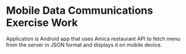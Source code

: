 # Mobile Data Communications Exercise Work
Application is Android app that uses Amica restaurant API to fetch menu from the server in JSON format and displays it on mobile device.
